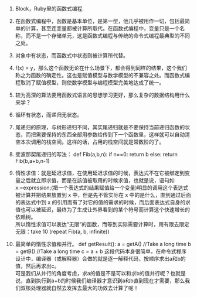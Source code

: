 1. Block，Ruby里的函数式编程.

2. 在函数式编程中，函数是基本单位，是第一型，他几乎被用作一切，包括最简单的计算，甚至连变量都被计算所取代。在函数式编程中，变量只是一个名称，而不是一个存储单元，这是函数式编程与传统的命令式编程最典型的不同之处。

3. 对象中有状态，而函数式中状态则被计算所代替。

4. f(x) = y，那么这个函数无论在什么场景下，都会得到同样的结果，这个我们称之为函数的确定性。这也是赋值模型与数学模型的不兼容之处。而函数式编程取消了赋值模型，则使数学模型与编程模型完美地达成了统一。

5. 较为高深的算法要用函数式语言的思想学习更好，那么复杂的数据结构用什么来学？

6. 循环有状态，而递归无状态。

7. 尾递归的原理，与树形递归不同，其实尾递归就是不要保持当前递归函数的状态，而把需要保持的东西全部用参数给传到下一个函数里，这样就可以自动清空本次调用的栈空间。这样的话，占用的栈空间就是常数阶的了。

8. 斐波那契尾递归的写法：
	def Fib(a,b,n): 
	    if n==0: 
		return b 
	    else: 
		return Fib(b,a+b,n-1)

9. 惰性求值：就是延迟求值，在使用延迟求值的时候，表达式不在它被绑定到变量之后就立即求值，而是在該值被取用的时候求值，也就是说，语句如x:=expression;(把一个表达式的结果赋值给一个变量)明显的调用这个表达式被计算并把结果放置到
x 中，但是先不管实际在 x 中的是什么，直到通过后面的表达式中到 x 的引用而有了对它的值的需求的时候，而后面表达式自身的求值也可以被延迟，最终为了生成让外界看到的某个符号而计算这个快速增长的依赖树。  
所以惰性求值可以表达“无限”的函数，而等到实际需要计算时，用有限去限定无限：take 10 (repeat Fib(a, b, infinite))

10. 最简单的惰性求值和并行。
	def getResult(): 
	    a = getA()   //Take a long time 
	    b = getB()   //Take a long time 
	    c = a + b
这段代码本身很简单，在命令式程序设计中，编译器（或解释器）会做的就是逐一解释代码，按顺序求出a和b的值，然后再求出c。  
可是我们从并行的角度考虑，求a的值是不是可以和求b的值并行呢？也就是说，直到执行到a+b的时候我们编译器才意识到a和b直到现在才需要，那么我们双核处理器就自然去发挥去最大的功效去计算了呢！  

